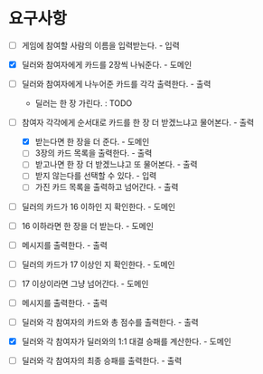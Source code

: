 # 요구사항
* [ ] 게임에 참여할 사람의 이름을 입력받는다. - 입력

* [x] 딜러와 참여자에게 카드를 2장씩 나눠준다. - 도메인
* [ ] 딜러와 참여자에게 나누어준 카드를 각각 출력한다. - 출력
    - 딜러는 한 장 가린다. : TODO

* [ ] 참여자 각각에게 순서대로 카드를 한 장 더 받겠느냐고 물어본다. - 출력
  * [x] 받는다면 한 장을 더 준다. - 도메인
  * [ ] 3장의 카드 목록을 출력한다. - 출력
  * [ ] 받고나면 한 장 더 받겠느냐고 또 물어본다. - 출력
  * [ ] 받지 않는다를 선택할 수 있다. - 입력 
  * [ ] 가진 카드 목록을 출력하고 넘어간다. - 출력

* [ ] 딜러의 카드가 16 이하인 지 확인한다. - 도메인
* [ ] 16 이하라면 한 장을 더 받는다. - 도메인 
* [ ] 메시지를 출력한다. - 출력
 
* [ ] 딜러의 카드가 17 이상인 지 확인한다. - 도메인
* [ ] 17 이상이라면 그냥 넘어간다. - 도메인 
* [ ] 메시지를 출력한다. - 출력
    
* [ ] 딜러와 각 참여자의 카드와 총 점수를 출력한다. - 출력

* [x] 딜러와 각 참여자가 딜러와의 1:1 대결 승패를 계산한다. - 도메인
* [ ] 딜러와 각 참여자의 최종 승패를 출력한다. - 출력